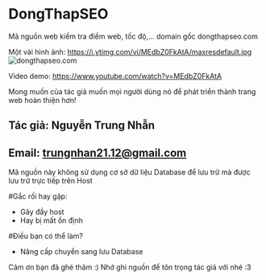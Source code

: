 # DongThapSEO
Mã nguồn web kiểm tra điểm web, tốc độ,... domain gốc dongthapseo.com

Một vài hình ảnh: https://i.ytimg.com/vi/MEdbZ0FkAtA/maxresdefault.jpg  
![dongthapseo.com](https://i.imgur.com/QycKRLX.png)

Video demo:  https://www.youtube.com/watch?v=MEdbZ0FkAtA

Mong muốn của tác giả muốn mọi người dùng nó để phát triển thành trang web hoàn thiện hơn!

## Tác giả: Nguyễn Trung Nhẫn
## Email: trungnhan21.12@gmail.com
Mã nguồn này không sử dụng cơ sở dữ liệu Database để lưu trữ mà được lưu trữ trực tiếp trên Host

#Gắc rối hay gặp:
- Gây đầy host
- Hay bị mất ổn định

#Điều bạn có thể làm?
- Nâng cấp chuyển sang lưu Database

Cảm ơn bạn đã ghé thăm :) Nhớ ghi nguồn để tôn trọng tác giả với nhé :3
